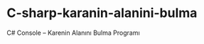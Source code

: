 C-sharp-karanin-alanini-bulma
=============================

C# Console – Karenin Alanını Bulma Programı
